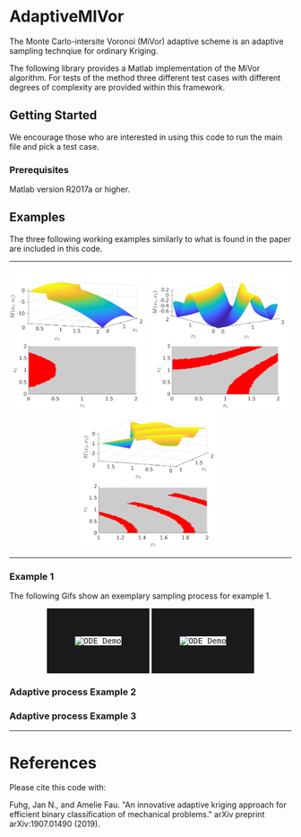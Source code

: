 # AdaptiveMIVor
The Monte Carlo-intersite Voronoi (MiVor) adaptive scheme is an adaptive sampling technqiue for ordinary Kriging. 

The following library provides a Matlab implementation of the MiVor algorithm. For tests of the method three different test cases with different degrees of complexity are provided within this framework.


## Getting Started

We encourage those who are interested in using this code to run the main file and pick a test case.

### Prerequisites

Matlab version R2017a or higher.

## Examples 

The three following working examples similarly to what is found in the paper are included in this code.

---

<p align="center">
  <img align="middle" src="./docs/TestCase1_Image.png" alt="Example 1" width="250" height="250" />
  <img align="middle" src="./docs/TestCase2_Image.png" alt="Example 1" width="250" height="250" />
  <img align="middle" src="./docs/TestCase3_Image.png" alt="Example 1" width="250" height="250" />
</p>

---

### Example 1
The following Gifs show an exemplary sampling process for example 1. 
<p align="center">
 <kbd><img align="middle" src="./docs/TestCase1_MetaVor.gif" alt="ODE Demo" width="300" height="300" border="50" /></kbd>
  <kbd><img align="middle" src="./docs/TestCase1_Vor.gif" alt="ODE Demo" width="400" height="300" border="50" /></kbd>
</p>

### Adaptive process Example 2

### Adaptive process Example 3
---

# References

Please cite this code with:

Fuhg, Jan N., and Amelie Fau. "An innovative adaptive kriging approach for efficient binary classification of mechanical problems." arXiv preprint arXiv:1907.01490 (2019).



